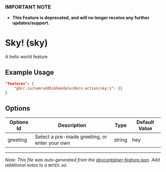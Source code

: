 
### **IMPORTANT NOTE**
- **This Feature is deprecated, and will no longer receive any further updates/support.**

# Sky! (sky)

A hello world feature

## Example Usage

```json
"features": {
    "ghcr.io/samruddhikhandale/docs-action/sky:1": {}
}
```

## Options

| Options Id | Description | Type | Default Value |
|-----|-----|-----|-----|
| greeting | Select a pre-made greeting, or enter your own | string | hey |



---

_Note: This file was auto-generated from the [devcontainer-feature.json](https://github.com/samruddhikhandale/docs-action/blob/main/src/sky/devcontainer-feature.json).  Add additional notes to a `NOTES.md`._

